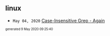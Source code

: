 ## linux

*  <code>May 04, 2020</code> [Case-Insensitive Grep - Again](2020-05-04T11-44-37-case-insensitive-grep---again.md)

<sup><sub>generated 9 May 2020 09:25:40</sub></sup>
